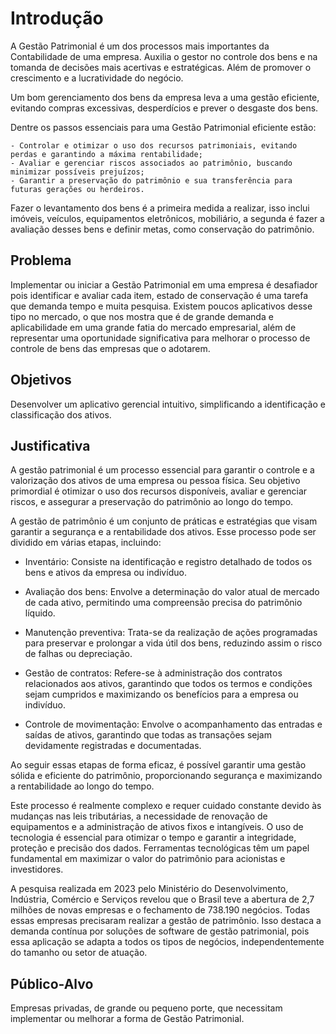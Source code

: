 # Introdução

A Gestão Patrimonial é um dos processos mais importantes da Contabilidade de uma empresa. Auxilia o gestor no controle dos bens e na tomanda de decisões mais acertivas e estratégicas. Além de promover o crescimento e a lucratividade do negócio.

Um bom gerenciamento dos bens da empresa leva a uma gestão eficiente, evitando compras excessivas, desperdícios e prever o desgaste dos bens.

Dentre os passos essenciais para uma Gestão Patrimonial eficiente estão:

    - Controlar e otimizar o uso dos recursos patrimoniais, evitando perdas e garantindo a máxima rentabilidade;
    - Avaliar e gerenciar riscos associados ao patrimônio, buscando minimizar possíveis prejuízos;
    - Garantir a preservação do patrimônio e sua transferência para futuras gerações ou herdeiros.

Fazer o levantamento dos bens é a primeira medida a realizar, isso inclui imóveis, veículos, equipamentos eletrônicos, mobiliário, a segunda é fazer a avaliação desses bens e definir metas, como conservação do patrimônio.


## Problema
Implementar ou iniciar a Gestão Patrimonial em uma empresa é desafiador pois identificar e avaliar cada item, estado de conservação é uma tarefa que demanda tempo e muita pesquisa. Existem poucos aplicativos desse tipo no mercado, o que nos mostra que é de grande demanda e aplicabilidade em uma grande fatia do mercado empresarial, além de representar uma oportunidade significativa para melhorar o processo de controle de bens das empresas que o adotarem.

## Objetivos
 Desenvolver um aplicativo gerencial intuitivo, simplificando a identificação e classificação dos ativos.

## Justificativa
A gestão patrimonial é um processo essencial para garantir o controle e a valorização dos ativos de uma empresa ou pessoa física. Seu objetivo primordial é otimizar o uso dos recursos disponíveis, avaliar e gerenciar riscos, e assegurar a preservação do patrimônio ao longo do tempo.

A gestão de patrimônio é um conjunto de práticas e estratégias que visam garantir a segurança e a rentabilidade dos ativos. Esse processo pode ser dividido em várias etapas, incluindo:

 - Inventário: Consiste na identificação e registro detalhado de todos os bens e ativos da empresa ou indivíduo.

- Avaliação dos bens: Envolve a determinação do valor atual de mercado de cada ativo, permitindo uma compreensão precisa do patrimônio líquido.

- Manutenção preventiva: Trata-se da realização de ações programadas para preservar e prolongar a vida útil dos bens, reduzindo assim o risco de falhas ou depreciação.

- Gestão de contratos: Refere-se à administração dos contratos relacionados aos ativos, garantindo que todos os termos e condições sejam cumpridos e maximizando os benefícios para a empresa ou indivíduo.

- Controle de movimentação: Envolve o acompanhamento das entradas e saídas de ativos, garantindo que todas as transações sejam devidamente registradas e documentadas.

Ao seguir essas etapas de forma eficaz, é possível garantir uma gestão sólida e eficiente do patrimônio, proporcionando segurança e maximizando a rentabilidade ao longo do tempo.

Este processo é realmente complexo e requer cuidado constante devido às mudanças nas leis tributárias, a necessidade de renovação de equipamentos e a administração de ativos fixos e intangíveis. O uso de tecnologia é essencial para otimizar o tempo e garantir a integridade, proteção e precisão dos dados. Ferramentas tecnológicas têm um papel fundamental em maximizar o valor do patrimônio para acionistas e investidores.

A pesquisa realizada em 2023 pelo Ministério do Desenvolvimento, Indústria, Comércio e Serviços revelou que o Brasil teve a abertura de 2,7 milhões de novas empresas e o fechamento de 738.190 negócios. Todas essas empresas precisaram realizar a gestão de patrimônio. Isso destaca a demanda contínua por soluções de software de gestão patrimonial, pois essa aplicação se adapta a todos os tipos de negócios, independentemente do tamanho ou setor de atuação.

## Público-Alvo
Empresas privadas, de grande ou pequeno porte, que necessitam implementar ou melhorar a forma de Gestão Patrimonial.

